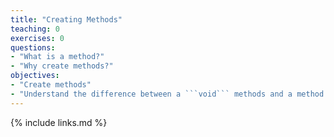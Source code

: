 ```yaml
---
title: "Creating Methods"
teaching: 0
exercises: 0
questions:
- "What is a method?"
- "Why create methods?"
objectives:
- "Create methods"
- "Understand the difference between a ```void``` methods and a method with a ```return```."
---
```



{% include links.md %}
